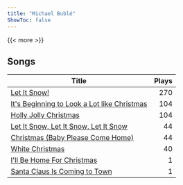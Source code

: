 ```yaml
---
title: "Michael Bublé"
ShowToc: false
---
```


{{< more >}}

## Songs
Title | Plays 
----- | -----: 
[Let It Snow!](/songs/let-it-snow) | 270
[It's Beginning to Look a Lot like Christmas](/songs/its-beginning-to-look-a-lot-like-christmas) | 104
[Holly Jolly Christmas](/songs/holly-jolly-christmas) | 104
[Let It Snow, Let It Snow, Let It Snow](/songs/let-it-snow-let-it-snow-let-it-snow) | 44
[Christmas (Baby Please Come Home)](/songs/christmas-baby-please-come-home) | 44
[White Christmas](/songs/white-christmas) | 40
[I'll Be Home For Christmas](/songs/ill-be-home-for-christmas) | 1
[Santa Claus Is Coming to Town](/songs/santa-claus-is-coming-to-town) | 1

